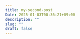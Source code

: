 ```yaml
---
title: my-second-post
Date: 2025-01-03T00:36:21+09:00
description: ""
slug: ""
draft: false
---
```

